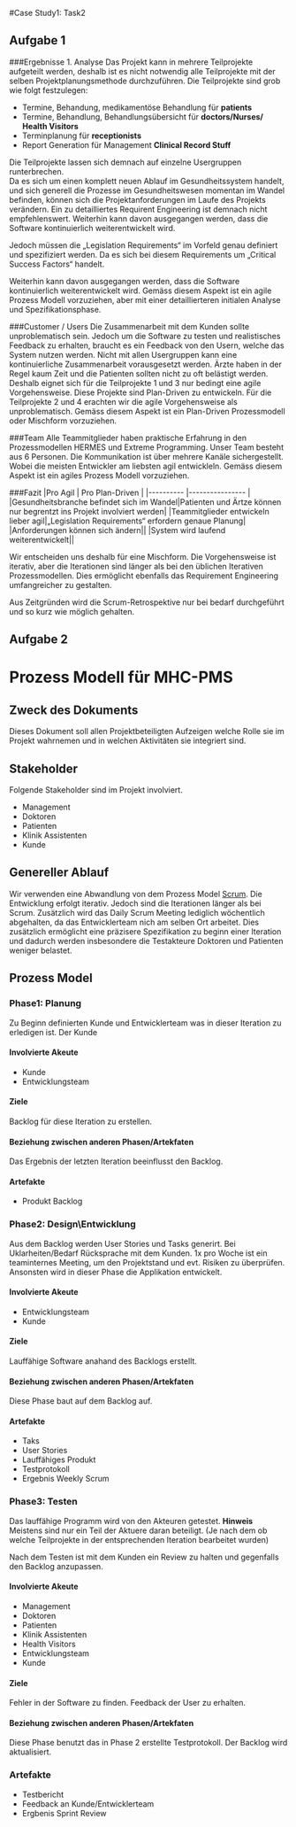 #Case Study1: Task2

## Aufgabe 1

###Ergebnisse 1. Analyse
Das Projekt kann in mehrere Teilprojekte aufgeteilt werden, deshalb ist es nicht notwendig alle Teilprojekte mit der selben Projektplanungsmethode durchzuführen.
Die Teilprojekte sind grob wie folgt festzulegen:

* Termine, Behandung, medikamentöse Behandlung für **patients**
* Termine, Behandlung, Behandlungsübersicht für **doctors/Nurses/ Health Visitors**
* Terminplanung für **receptionists**
* Report Generation für Management **Clinical Record Stuff**

Die Teilprojekte lassen sich demnach auf einzelne Usergruppen runterbrechen.  
Da es sich um einen komplett neuen Ablauf im Gesundheitssystem handelt, und sich generell die Prozesse im Gesundheitswesen momentan im Wandel befinden, können sich die Projektanforderungen im Laufe des Projekts verändern. Ein zu detailliertes Requirent Engineering ist demnach nicht empfehlenswert.
Weiterhin kann davon ausgegangen werden, dass die Software kontinuierlich weiterentwickelt wird.

Jedoch müssen die „Legislation Requirements“ 	im Vorfeld genau definiert und spezifiziert werden. Da es sich bei diesem Requirements um „Critical Success Factors“ handelt.

Weiterhin kann davon ausgegangen werden, dass die Software kontinuierlich weiterentwickelt wird.
Gemäss diesem Aspekt ist ein agile Prozess Modell vorzuziehen, aber mit einer detaillierteren initialen Analyse und Spezifikationsphase. 

###Customer / Users
Die Zusammenarbeit mit dem Kunden sollte unproblematisch sein. Jedoch um die Software zu testen und realistisches Feedback zu erhalten, braucht es ein Feedback von den Usern, welche das System nutzen werden.
Nicht mit allen Usergruppen kann eine kontinuierliche Zusammenarbeit vorausgesetzt werden.
Ärzte haben in der Regel kaum Zeit und die Patienten sollten nicht zu oft belästigt werden.
Deshalb eignet sich für die Teilprojekte 1 und 3 nur bedingt eine agile Vorgehensweise.  Diese Projekte sind Plan-Driven zu entwickeln.
Für die Teilprojekte 2 und 4 erachten wir die agile Vorgehensweise als unproblematisch.
Gemäss diesem Aspekt ist ein Plan-Driven Prozessmodell oder Mischform vorzuziehen.

###Team
Alle Teammitglieder haben praktische Erfahrung in den Prozessmodellen HERMES und Extreme Programming.  Unser Team besteht aus 6 Personen. Die Kommunikation ist über mehrere Kanäle sichergestellt. Wobei die meisten Entwickler am liebsten agil entwickleln.
Gemäss diesem Aspekt ist ein agiles Prozess Modell vorzuziehen.

###Fazit
|Pro Agil   | Pro Plan-Driven |
|---------- |---------------- |
|Gesundheitsbranche befindet sich im Wandel|Patienten und Ärtze können nur begrentzt ins Projekt involviert werden|
|Teammitglieder entwickeln lieber agil|„Legislation Requirements“ erfordern genaue Planung|
|Anforderungen können sich ändern||
|System wird laufend weiterentwickelt||

Wir entscheiden uns deshalb für eine Mischform. Die Vorgehensweise ist iterativ, aber die Iterationen sind länger als bei den üblichen Iterativen Prozessmodellen. Dies ermöglicht ebenfalls das Requirement Engineering umfangreicher zu gestalten.

Aus Zeitgründen wird die Scrum-Retrospektive nur bei bedarf durchgeführt und  so kurz wie möglich gehalten. 

## Aufgabe 2

# Prozess Modell für MHC-PMS

## Zweck des Dokuments
Dieses Dokument soll allen Projektbeteiligten Aufzeigen welche Rolle sie im Projekt wahrnemen und in welchen Aktivitäten sie integriert sind.

## Stakeholder
Folgende Stakeholder sind im Projekt involviert.
- Management
- Doktoren
- Patienten
- Klinik Assistenten 
- Kunde

## Genereller Ablauf
Wir verwenden eine Abwandlung von dem Prozess Model [Scrum](http://de.wikipedia.org/wiki/Scrum).
Die Entwicklung erfolgt iterativ. Jedoch sind die Iterationen länger als bei Scrum. Zusätzlich wird das Daily Scrum Meeting lediglich wöchentlich abgehalten, da das Entwicklerteam nich am selben Ort arbeitet. Dies zusätzlich ermöglicht eine präzisere Spezifikation zu beginn einer Iteration und dadurch werden insbesondere die Testakteure Doktoren und Patienten weniger belastet.

## Prozess Model

### Phase1: Planung
Zu Beginn definierten Kunde und Entwicklerteam was in dieser Iteration zu erledigen ist. Der Kunde 

#### Involvierte Akeute
- Kunde
- Entwicklungsteam

#### Ziele
Backlog für diese Iteration zu erstellen.

#### Beziehung zwischen anderen Phasen/Artekfaten
Das Ergebnis der letzten Iteration beeinflusst den Backlog.

#### Artefakte
- Produkt Backlog

### Phase2: Design\Entwicklung

Aus dem Backlog werden User Stories und Tasks generirt. Bei Uklarheiten/Bedarf Rücksprache mit dem Kunden. 
1x pro Woche ist ein teaminternes Meeting, um den Projektstand und evt. Risiken zu überprüfen.
Ansonsten wird in dieser Phase die Applikation entwickelt.

#### Involvierte Akeute
- Entwicklungsteam
- Kunde 

#### Ziele
Lauffähige Software anahand des Backlogs erstellt.

#### Beziehung zwischen anderen Phasen/Artekfaten
Diese Phase baut auf dem Backlog auf.

#### Artefakte
- Taks
- User Stories
- Lauffähiges Produkt
- Testprotokoll
- Ergebnis Weekly Scrum

### Phase3: Testen
Das lauffähige Programm wird von den Akteuren getestet. 
**Hinweis** Meistens sind nur ein Teil der Aktuere daran beteiligt. (Je nach dem ob welche Teilprojekte in der entsprechenden Iteration bearbeitet wurden)

Nach dem Testen ist mit dem Kunden ein Review zu halten und gegenfalls den Backlog anzupassen.

#### Involvierte Akeute
- Management
- Doktoren
- Patienten
- Klinik Assistenten
- Health Visitors
- Entwicklungsteam
- Kunde

#### Ziele
Fehler in der Software zu finden. Feedback der User zu erhalten.

#### Beziehung zwischen anderen Phasen/Artekfaten
Diese Phase benutzt das in Phase 2 erstellte Testprotokoll.
Der Backlog wird aktualisiert.

### Artefakte
- Testbericht
- Feedback an Kunde/Entwicklerteam
- Ergbenis Sprint Review

